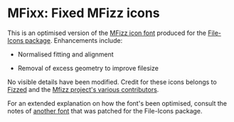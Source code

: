 MFixx: Fixed MFizz icons
========================

This is an optimised version of the [MFizz icon font](https://github.com/fizzed/font-mfizz/) produced for the [File-Icons package](https://github.com/DanBrooker/file-icons).
Enhancements include:

 * Normalised fitting and alignment
 
 * Removal of excess geometry to improve filesize

No visible details have been modified.  Credit for these icons belongs to [Fizzed](http://fizzed.com/) and the [Mfizz project's various contributors](https://github.com/fizzed/font-mfizz/graphs/contributors).

For an extended explanation on how the font's been optimised, consult the notes of [another font](https://github.com/Alhadis/DevOpicons) that was patched for the File-Icons package.

